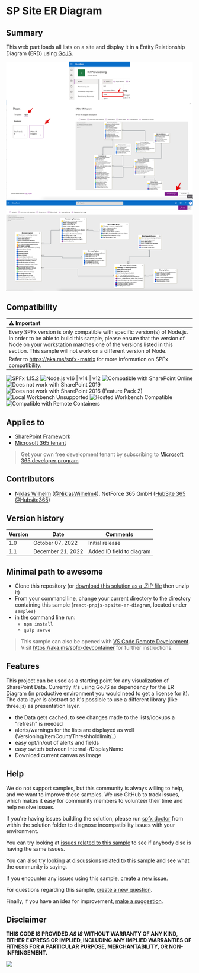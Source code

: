 # SP Site ER Diagram

## Summary

This web part loads all lists on a site and display it in a Entity Relationship Diagram (ERD) using [GoJS](https://www.npmjs.com/package/gojs).

![Best to create a AppPage with the webpart](assets/SPERasAppPage.png)
![ER Webpart in fullscreen](assets/SPERasAppPageFullScreen.png)

## Compatibility

| :warning: Important          |
|:---------------------------|
| Every SPFx version is only compatible with specific version(s) of Node.js. In order to be able to build this sample, please ensure that the version of Node on your workstation matches one of the versions listed in this section. This sample will not work on a different version of Node.|
|Refer to <https://aka.ms/spfx-matrix> for more information on SPFx compatibility.   |

![SPFx 1.15.2](https://img.shields.io/badge/SPFx-1.15.2-green.svg)
![Node.js v16 | v14 | v12](https://img.shields.io/badge/Node.js-v16%20%7C%20v14%20%7C%20v12-green.svg)
![Compatible with SharePoint Online](https://img.shields.io/badge/SharePoint%20Online-Compatible-green.svg)
![Does not work with SharePoint 2019](https://img.shields.io/badge/SharePoint%20Server%202019-Incompatible-red.svg "SharePoint Server 2019 requires SPFx 1.4.1 or lower")
![Does not work with SharePoint 2016 (Feature Pack 2)](https://img.shields.io/badge/SharePoint%20Server%202016%20(Feature%20Pack%202)-Incompatible-red.svg "SharePoint Server 2016 Feature Pack 2 requires SPFx 1.1")
![Local Workbench Unsupported](https://img.shields.io/badge/Local%20Workbench-Unsupported-red.svg "Local workbench is no longer available as of SPFx 1.13 and above")
![Hosted Workbench Compatible](https://img.shields.io/badge/Hosted%20Workbench-Compatible-green.svg)
![Compatible with Remote Containers](https://img.shields.io/badge/Remote%20Containers-Compatible-green.svg)

## Applies to

* [SharePoint Framework](https://docs.microsoft.com/sharepoint/dev/spfx/sharepoint-framework-overview)
* [Microsoft 365 tenant](https://docs.microsoft.com/sharepoint/dev/spfx/set-up-your-development-environment)
> Get your own free development tenant by subscribing to [Microsoft 365 developer program](http://aka.ms/m365devprogram)

## Contributors

* [Niklas Wilhelm](https://github.com/ICTNiklasWilhelm) ([@NiklasWilhelm4](https://twitter.com/@NiklasWilhelm4)), NetForce 365 GmbH ([HubSite 365](https://www.hubsite365.com/) [@Hubsite365](https://twitter.com/@Hubsite365))

## Version history

Version|Date|Comments
-------|----|--------
1.0|October 07, 2022|Initial release
1.1|December 21, 2022|Added ID field to diagram

## Minimal path to awesome

* Clone this repository (or [download this solution as a .ZIP file](https://pnp.github.io/download-partial/?url=https://github.com/pnp/sp-dev-fx-webparts/tree/main/samples/react-pnpjs-spsite-er-diagram) then unzip it)
* From your command line, change your current directory to the directory containing this sample (`react-pnpjs-spsite-er-diagram`, located under `samples`)
* in the command line run:
  * `npm install`
  * `gulp serve`

> This sample can also be opened with [VS Code Remote Development](https://code.visualstudio.com/docs/remote/remote-overview). Visit <https://aka.ms/spfx-devcontainer> for further instructions.

## Features

This project can be used as a starting point for any visualization of SharePoint Data. Currently it's using GoJS as dependency for the ER Diagram (in productive environment you would need to get a license for it). The data layer is abstract so it's possible to use a different library (like three.js) as presentation layer.

* the Data gets cached, to see changes made to the lists/lookups a "refresh" is needed
* alerts/warnings for the lists are displayed as well (Versioning/ItemCount/Threshholdlimit/..)
* easy opt/in/out of alerts and fields
* easy switch between Internal-/DisplayName
* Download current canvas as image

## Help

We do not support samples, but this community is always willing to help, and we want to improve these samples. We use GitHub to track issues, which makes it easy for  community members to volunteer their time and help resolve issues.

If you're having issues building the solution, please run [spfx doctor](https://pnp.github.io/cli-microsoft365/cmd/spfx/spfx-doctor/) from within the solution folder to diagnose incompatibility issues with your environment.

You can try looking at [issues related to this sample](https://github.com/pnp/sp-dev-fx-webparts/issues?q=label%3A%22sample%3A%20react-pnpjs-spsite-er-diagram%22) to see if anybody else is having the same issues.

You can also try looking at [discussions related to this sample](https://github.com/pnp/sp-dev-fx-webparts/discussions?discussions_q=react-pnpjs-spsite-er-diagram) and see what the community is saying.

If you encounter any issues using this sample, [create a new issue](https://github.com/pnp/sp-dev-fx-webparts/issues/new?assignees=&labels=Needs%3A+Triage+%3Amag%3A%2Ctype%3Abug-suspected%2Csample%3A%20react-pnpjs-spsite-er-diagram&template=bug-report.yml&sample=react-pnpjs-spsite-er-diagram&authors=@YOURGITHUBUSERNAME&title=react-pnpjs-spsite-er-diagram%20-%20).

For questions regarding this sample, [create a new question](https://github.com/pnp/sp-dev-fx-webparts/issues/new?assignees=&labels=Needs%3A+Triage+%3Amag%3A%2Ctype%3Aquestion%2Csample%3A%20react-pnpjs-spsite-er-diagram&template=question.yml&sample=react-pnpjs-spsite-er-diagram&authors=@YOURGITHUBUSERNAME&title=react-pnpjs-spsite-er-diagram%20-%20).

Finally, if you have an idea for improvement, [make a suggestion](https://github.com/pnp/sp-dev-fx-webparts/issues/new?assignees=&labels=Needs%3A+Triage+%3Amag%3A%2Ctype%3Aenhancement%2Csample%3A%20react-pnpjs-spsite-er-diagram&template=suggestion.yml&sample=react-pnpjs-spsite-er-diagram&authors=@YOURGITHUBUSERNAME&title=react-pnpjs-spsite-er-diagram%20-%20).

## Disclaimer

**THIS CODE IS PROVIDED *AS IS* WITHOUT WARRANTY OF ANY KIND, EITHER EXPRESS OR IMPLIED, INCLUDING ANY IMPLIED WARRANTIES OF FITNESS FOR A PARTICULAR PURPOSE, MERCHANTABILITY, OR NON-INFRINGEMENT.**

<img src="https://pnptelemetry.azurewebsites.net/sp-dev-fx-webparts/samples/react-pnpjs-spsite-er-diagram" />